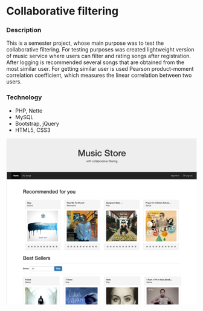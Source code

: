 # Collaborative filtering
### Description
This is a semester project, whose main purpose was to test the collaborative filtering. For testing purposes was created lightweight version of music service where users can filter and rating songs after registration. After logging is recommended several songs that are obtained from the most similar user.
For getting similar user is used Pearson product-moment correlation coefficient, which measures the linear correlation between two users.

### Technology
- PHP, Nette
- MySQL
- Bootstrap, jQuery
- HTML5, CSS3

![alt tag](/docs/preview.jpg?raw=true)

